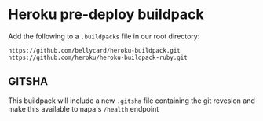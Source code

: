 # Heroku pre-deploy buildpack

Add the following to a `.buildpacks` file in our root directory:

```
https://github.com/bellycard/heroku-buildpack.git
https://github.com/heroku/heroku-buildpack-ruby.git
```

## GITSHA

This buildpack will include a new `.gitsha` file containing the git revesion and make this available to napa's `/health` endpoint
